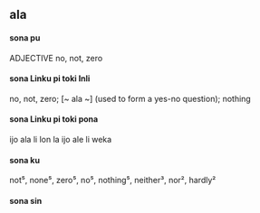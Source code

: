 ## ala

#### sona pu

ADJECTIVE no, not, zero

#### sona Linku pi toki Inli

no, not, zero; [~ ala ~] (used to form a yes-no question); nothing

#### sona Linku pi toki pona

ijo ala li lon la ijo ale li weka

#### sona ku

not⁵, none⁵, zero⁵, no⁵, nothing⁵, neither³, nor², hardly²

#### sona sin

